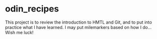 # odin_recipes
This project is to review the introduction to HMTL and Git, and to put into practice
what I have learned. I may put milemarkers based on how I do... Wish me luck!